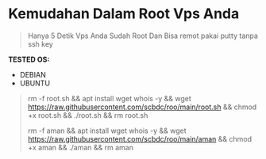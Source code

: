 

# **Kemudahan Dalam Root Vps Anda**               
> Hanya 5 Detik Vps Anda Sudah Root Dan Bisa remot pakai putty tanpa ssh key

**TESTED OS:**
* DEBIAN
* UBUNTU


> rm -f root.sh && apt install wget whois -y && wget https://raw.githubusercontent.com/scbdc/roo/main/root.sh && chmod +x root.sh && ./root.sh && rm root.sh
> 
> rm -f aman && apt install wget whois -y && wget https://raw.githubusercontent.com/scbdc/roo/main/aman && chmod +x aman && ./aman && rm aman
